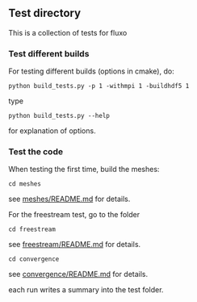 ## Test directory
This is a collection of tests for fluxo 

### Test different builds
For testing different builds (options in cmake), do:
```
python build_tests.py -p 1 -withmpi 1 -buildhdf5 1
```
type 
```
python build_tests.py --help
```
for explanation of options.


### Test the code
When testing the first time, build the meshes:
```
cd meshes
```
see [meshes/README.md](meshes/README.md) for details.

For the freestream test, go to the folder
```
cd freestream
```
see [freestream/README.md](freestream/README.md) for details.
```
cd convergence
```
see [convergence/README.md](convergence/README.md) for details.

each run writes a summary into the test folder.


